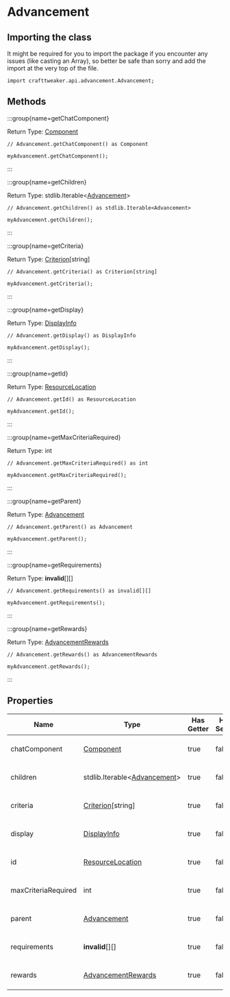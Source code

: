 # Advancement

## Importing the class

It might be required for you to import the package if you encounter any issues (like casting an Array), so better be safe than sorry and add the import at the very top of the file.
```zenscript
import crafttweaker.api.advancement.Advancement;
```


## Methods

:::group{name=getChatComponent}

Return Type: [Component](/vanilla/api/text/Component)

```zenscript
// Advancement.getChatComponent() as Component

myAdvancement.getChatComponent();
```

:::

:::group{name=getChildren}

Return Type: stdlib.Iterable&lt;[Advancement](/vanilla/api/advancement/Advancement)&gt;

```zenscript
// Advancement.getChildren() as stdlib.Iterable<Advancement>

myAdvancement.getChildren();
```

:::

:::group{name=getCriteria}

Return Type: [Criterion](/vanilla/api/advancement/Criterion)[string]

```zenscript
// Advancement.getCriteria() as Criterion[string]

myAdvancement.getCriteria();
```

:::

:::group{name=getDisplay}

Return Type: [DisplayInfo](/vanilla/api/advancement/DisplayInfo)

```zenscript
// Advancement.getDisplay() as DisplayInfo

myAdvancement.getDisplay();
```

:::

:::group{name=getId}

Return Type: [ResourceLocation](/vanilla/api/resource/ResourceLocation)

```zenscript
// Advancement.getId() as ResourceLocation

myAdvancement.getId();
```

:::

:::group{name=getMaxCriteriaRequired}

Return Type: int

```zenscript
// Advancement.getMaxCriteriaRequired() as int

myAdvancement.getMaxCriteriaRequired();
```

:::

:::group{name=getParent}

Return Type: [Advancement](/vanilla/api/advancement/Advancement)

```zenscript
// Advancement.getParent() as Advancement

myAdvancement.getParent();
```

:::

:::group{name=getRequirements}

Return Type: **invalid**[][]

```zenscript
// Advancement.getRequirements() as invalid[][]

myAdvancement.getRequirements();
```

:::

:::group{name=getRewards}

Return Type: [AdvancementRewards](/vanilla/api/advancement/AdvancementRewards)

```zenscript
// Advancement.getRewards() as AdvancementRewards

myAdvancement.getRewards();
```

:::


## Properties

| Name | Type | Has Getter | Has Setter | Description |
|------|------|------------|------------|-------------|
| chatComponent | [Component](/vanilla/api/text/Component) | true | false | No Description Provided |
| children | stdlib.Iterable&lt;[Advancement](/vanilla/api/advancement/Advancement)&gt; | true | false | No Description Provided |
| criteria | [Criterion](/vanilla/api/advancement/Criterion)[string] | true | false | No Description Provided |
| display | [DisplayInfo](/vanilla/api/advancement/DisplayInfo) | true | false | No Description Provided |
| id | [ResourceLocation](/vanilla/api/resource/ResourceLocation) | true | false | No Description Provided |
| maxCriteriaRequired | int | true | false | No Description Provided |
| parent | [Advancement](/vanilla/api/advancement/Advancement) | true | false | No Description Provided |
| requirements | **invalid**[][] | true | false | No Description Provided |
| rewards | [AdvancementRewards](/vanilla/api/advancement/AdvancementRewards) | true | false | No Description Provided |

